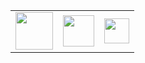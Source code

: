 <table>
<tr>
<td>
<a href=https://gitlab.com/alexandre-macedo>
  <img valign="middle" src="https://about.gitlab.com/images/press/logo/png/gitlab-logo-600.png" width="60">
</a>
</td>
<td>
<a href=https://github.com/alexandre-macedo>
  <img valign="middle" src="https://pngimg.com/uploads/github/github_PNG20.png" width="50">
</a>
</td>
<td>
<a href=https://www.linkedin.com/in/alexandre-macedo>
  <img valign="middle" src="https://content.linkedin.com/content/dam/me/business/en-us/amp/brand-site/v2/bg/LI-Bug.svg.original.svg" width="40">
</a>
</td>
</tr>
</table>
